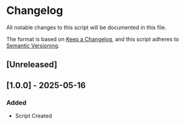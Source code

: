 # Changelog

All notable changes to this script will be documented in this file.

The format is based on [Keep a Changelog](https://keepachangelog.com/en/1.1.0/),
and this script adheres to [Semantic Versioning](https://semver.org/spec/v2.0.0.html).

## [Unreleased]

## [1.0.0] - 2025-05-16

### Added

- Script Created
